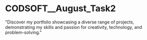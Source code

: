 # CODSOFT__August_Task2
 "Discover my portfolio showcasing a diverse range of projects, demonstrating my skills and passion for creativity, technology, and problem-solving."
